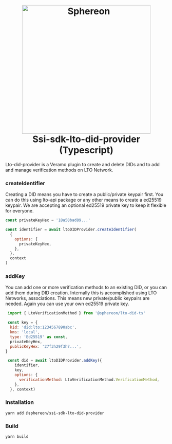 <!--suppress HtmlDeprecatedAttribute -->
<h1 align="center">
  <br>
  <a href="https://www.sphereon.com"><img src="https://sphereon.com/content/themes/sphereon/assets/img/logo.svg" alt="Sphereon" width="400"></a>
  <br>Ssi-sdk-lto-did-provider (Typescript) 
  <br>
</h1>

Lto-did-provider is a Veramo plugin to create and delete DIDs and to add and manage verification methods on LTO Network.

### createIdentifier

Creating a DID means you have to create a public/private keypair first. You can do this using lto-api package or any other means to create a ed25519 keypair. We are accepting an optional ed25519 private key to keep it flexible for everyone.

```js
const privateKeyHex = '18a58bad89...'

const identifier = await ltoDIDProvider.createIdentifier(
  {
    options: {
      privateKeyHex,
    },
  },
  context
)
```

### addKey

You can add one or more verification methods to an existing DID, or you can add them during DID creation. Internally this is accomplished using LTO Networks, associations. This means new private/public keypairs are needed. Again you can use your own ed25519 private key.

```js
 import { LtoVerificationMethod } from '@sphereon/lto-did-ts'

 const key = {
  kid: 'did:lto:1234567890abc',
  kms: 'local',
  type: 'Ed25519' as const,
  privateKeyHex,
  publicKeyHex: '27f3h29f3h7...',
}

 const did = await ltoDIDProvider.addKey({
    identifier,
    key,
    options: {
      verificationMethod: LtoVerificationMethod.VerificationMethod,
    },
  }, context)
```

### Installation

```shell
yarn add @sphereon/ssi-sdk-lto-did-provider
```

### Build

```shell
yarn build
```
